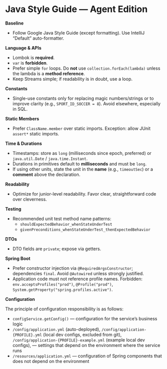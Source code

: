 Java Style Guide — Agent Edition
================================

**Baseline**

*   Follow Google Java Style Guide (except formatting). Use IntelliJ “Default” auto-formatter.

**Language & APIs**

*   Lombok is **required**.
*   `var` is **forbidden**.
*   Prefer simple `for` loops. Do **not** use `collection.forEach(lambda)` unless the lambda is a **method reference**.
*   Keep Streams simple; if readability is in doubt, use a loop.

**Constants**

*   Single-use constants only for replacing magic numbers/strings or to improve clarity (e.g., `SPORT_ID_SOCCER = 8`). Avoid elsewhere, especially in SQL.

**Static Members**

*   Prefer `ClassName.member` over static imports. Exception: allow JUnit `assert*` static imports.

**Time & Durations**

*   Timestamps: store as `long` (milliseconds since epoch, preferred) or `java.util.Date` / `java.time.Instant`.
*   Durations in primitives default to **milliseconds** and must be `long`.
*   If using other units, state the unit in the **name** (e.g., `timeoutSec`) or a **comment** above the declaration.

**Readability**

*   Optimize for junior-level readability. Favor clear, straightforward code over cleverness.

**Testing**

*   Recommended unit test method name patterns:
    *   `shouldExpectedBehavior_whenStateUnderTest`
    *   `givenPreconditions_whenStateUnderTest_thenExpectedBehavior`

**DTOs**

*   DTO fields are `private`; expose via getters.

**Spring Boot**

*   Prefer constructor injection via `@RequiredArgsConstructor`; dependencies `final`. Avoid `@Autowired` unless strongly justified.
*   Application code must not reference profile names. Forbidden: `env.acceptsProfiles("prod")`, `@Profile("prod")`, `System.getProperty("spring.profiles.active")`.

**Configuration**

The principle of configuration responsibility is as follows:
* `configService.getConfig()` — configuration for the service’s business logic
* `/config/application.yml` (auto-deployed), `/config/application-{PROFILE}.yml` (local dev configs, excluded from git), `/config/application-{PROFILE}-example.yml` (example local dev configs),  — settings that depend on the environment where the service runs
* `/resources/application.yml` — configuration of Spring components that does not depend on the environment
  
